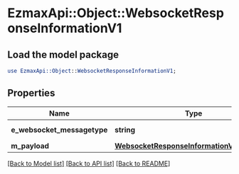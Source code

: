 # EzmaxApi::Object::WebsocketResponseInformationV1

## Load the model package
```perl
use EzmaxApi::Object::WebsocketResponseInformationV1;
```

## Properties
Name | Type | Description | Notes
------------ | ------------- | ------------- | -------------
**e_websocket_messagetype** | **string** | The Type of message | 
**m_payload** | [**WebsocketResponseInformationV1MPayload**](WebsocketResponseInformationV1MPayload.md) |  | 

[[Back to Model list]](../README.md#documentation-for-models) [[Back to API list]](../README.md#documentation-for-api-endpoints) [[Back to README]](../README.md)


